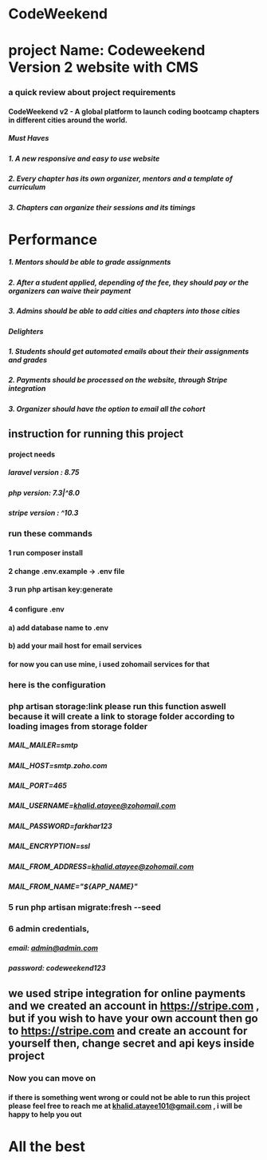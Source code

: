 # CodeWeekend
# project Name: Codeweekend Version 2 website with CMS

### a quick review about project requirements

#### CodeWeekend v2 - A global platform to launch coding bootcamp chapters in different cities around the world.

##### Must Haves
##### 1. A new responsive and easy to use website
##### 2. Every chapter has its own organizer, mentors and a template of curriculum
##### 3. Chapters can organize their sessions and its timings
# Performance
##### 1. Mentors should be able to grade assignments
##### 2. After a student applied, depending of the fee, they should pay or the organizers can waive their payment
##### 3. Admins should be able to add cities and chapters into those cities
##### 
##### Delighters
##### 1. Students should get automated emails about their their assignments and grades
##### 2. Payments should be processed on the website, through Stripe integration
##### 3. Organizer should have the option to email all the cohort
#####





## instruction for running this project

#### project needs
##### laravel version : 8.75 
##### php version: 7.3|^8.0
##### stripe version : ^10.3


### run these commands
#### 1 run composer install
#### 2 change .env.example -> .env file
#### 3 run php artisan key:generate
###
#### 4 configure .env  
#### a) add database name to .env
#### b) add your mail host for email services 
#### for now you can use mine, i used zohomail services for that
### here is the configuration
### php artisan storage:link please run this function aswell because it will create a link to storage folder according to loading images from storage folder 


##### MAIL_MAILER=smtp
##### MAIL_HOST=smtp.zoho.com
##### MAIL_PORT=465
##### MAIL_USERNAME=khalid.atayee@zohomail.com
##### MAIL_PASSWORD=farkhar123
##### MAIL_ENCRYPTION=ssl
##### MAIL_FROM_ADDRESS=khalid.atayee@zohomail.com
##### MAIL_FROM_NAME="${APP_NAME}"
####
### 5 run php artisan migrate:fresh --seed
### 6 admin credentials,
##### email: admin@admin.com
##### password: codeweekend123
####


## we used stripe integration for online payments and we created an account in https://stripe.com , but if you wish to have your own account then go to https://stripe.com and create an account for yourself then, change secret and api keys inside project
### Now you can move on

#### if there is something went wrong or could not be able to run this project please feel free to reach me at khalid.atayee101@gmail.com , i will be happy to help you out
# All the best



